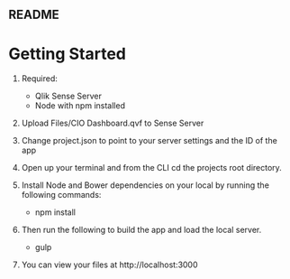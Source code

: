 README
-----

# Getting Started

1. Required:

	- Qlik Sense Server
	- Node with npm installed

2. Upload Files/CIO Dashboard.qvf to Sense Server

3. Change project.json to point to your server settings and the ID of the app

4. Open up your terminal and from the CLI cd the projects root directory.

5. Install Node and Bower dependencies on your local by running the following commands:

	- npm install

6. Then run the following to build the app and load the local server.

	- gulp

7. You can view your files at http://localhost:3000
